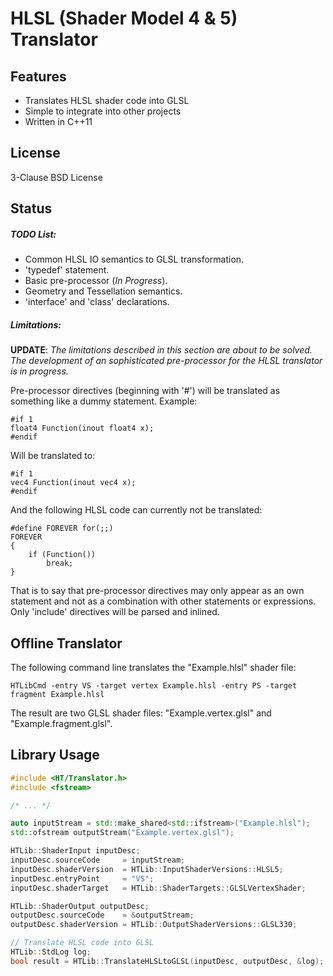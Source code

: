 # HLSL (Shader Model 4 & 5) Translator #

Features
--------

* Translates HLSL shader code into GLSL
* Simple to integrate into other projects
* Written in C++11

License
-------

3-Clause BSD License

Status
------

##### TODO List: #####
* Common HLSL IO semantics to GLSL transformation.
* 'typedef' statement.
* Basic pre-processor (*In Progress*).
* Geometry and Tessellation semantics.
* 'interface' and 'class' declarations.

##### Limitations: #####

**UPDATE**:
*The limitations described in this section are about to be solved.
The development of an sophisticated pre-processor for the HLSL translator is in progress.*

Pre-processor directives (beginning with '#') will be translated as something like a dummy statement. Example:
```
#if 1
float4 Function(inout float4 x);
#endif
```
Will be translated to:
```
#if 1
vec4 Function(inout vec4 x);
#endif
```
And the following HLSL code can currently not be translated:
```
#define FOREVER for(;;)
FOREVER
{
	if (Function())
		break;
}
```
That is to say that pre-processor directives may only appear as an own statement
and not as a combination with other statements or expressions.
Only 'include' directives will be parsed and inlined.

Offline Translator
------------------

The following command line translates the "Example.hlsl" shader file:

```
HTLibCmd -entry VS -target vertex Example.hlsl -entry PS -target fragment Example.hlsl
```

The result are two GLSL shader files: "Example.vertex.glsl" and "Example.fragment.glsl".

Library Usage
-------------

```cpp
#include <HT/Translator.h>
#include <fstream>

/* ... */

auto inputStream = std::make_shared<std::ifstream>("Example.hlsl");
std::ofstream outputStream("Example.vertex.glsl");

HTLib::ShaderInput inputDesc;
inputDesc.sourceCode     = inputStream;
inputDesc.shaderVersion  = HTLib::InputShaderVersions::HLSL5;
inputDesc.entryPoint     = "VS";
inputDesc.shaderTarget   = HTLib::ShaderTargets::GLSLVertexShader;

HTLib::ShaderOutput outputDesc;
outputDesc.sourceCode    = &outputStream;
outputDesc.shaderVersion = HTLib::OutputShaderVersions::GLSL330;

// Translate HLSL code into GLSL
HTLib::StdLog log;
bool result = HTLib::TranslateHLSLtoGLSL(inputDesc, outputDesc, &log);
```
